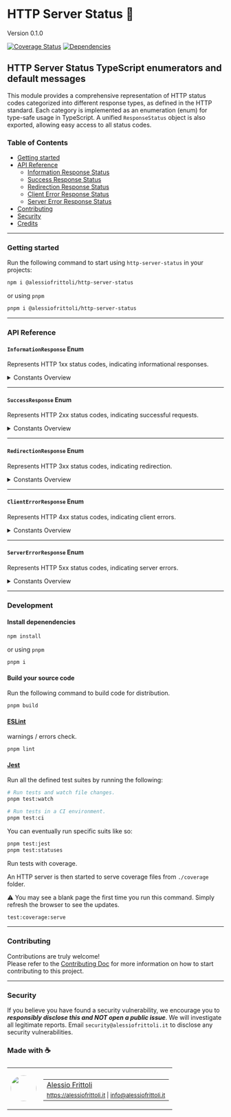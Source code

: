 # HTTP Server Status 📣

Version 0.1.0

[![Coverage Status](https://coveralls.io/repos/github/alessiofrittoli/http-server-status/badge.svg)](https://coveralls.io/github/alessiofrittoli/http-server-status) [![Dependencies](https://img.shields.io/librariesio/release/npm/%40alessiofrittoli%2Fhttp-server-status)](https://libraries.io/npm/%40alessiofrittoli%2Fhttp-server-status)

## HTTP Server Status TypeScript enumerators and default messages

This module provides a comprehensive representation of HTTP status codes categorized into different response types, as defined in the HTTP standard. Each category is implemented as an enumeration (enum) for type-safe usage in TypeScript. A unified `ResponseStatus` object is also exported, allowing easy access to all status codes.

### Table of Contents

- [Getting started](#getting-started)
- [API Reference](#api-reference)
	- [Information Response Status](#informationresponse-enum)
	- [Success Response Status](#successresponse-enum)
	- [Redirection Response Status](#redirectionresponse-enum)
	- [Client Error Response Status](#clienterrorresponse-enum)
	- [Server Error Response Status](#servererrorresponse-enum)
- [Contributing](#contributing)
- [Security](#security)
- [Credits](#made-with-)

---

### Getting started

Run the following command to start using `http-server-status` in your projects:

```bash
npm i @alessiofrittoli/http-server-status
```

or using `pnpm`

```bash
pnpm i @alessiofrittoli/http-server-status
```

---

### API Reference

#### `InformationResponse` Enum

Represents HTTP 1xx status codes, indicating informational responses.

<details>
<summary>Constants Overview</summary>

| Constant             | Value | Description |
|----------------------|-------|-------------|
| `Continue`           | `100` | The client should continue the request or ignore the response if the request is already finished. |
| `SwitchingProtocols` | `101` | The server is switching to the Upgraded protocol. |
| `Processing`         | `102` | Processing the request, no response is available yet. |
| `EarlyHints`         | `103` | Start preloading resources while the server prepares a response. |

</details>

---

#### `SuccessResponse` Enum

Represents HTTP 2xx status codes, indicating successful requests.

<details>
<summary>Constants Overview</summary>

| Constant           | Value | Description |
|--------------------|-------|-------------|
| `Ok`               | `200` |  Ok |
| `Created`          | `201` |  The request succeeded, and a new resource was created as a result. |
| `Accepted`         | `202` |  The request has been received but not yet acted upon. |
| `NonAuthoritative` | `203` |  The returned metadata is not exactly the same as is available from the origin server, but is collected from a local or a third-party copy. |
| `NoContent`        | `204` |  There is no content to send for this request, but the headers may be useful. |
| `ResetContent`     | `205` |  Reset the document which sent this request. |
| `PartialsContent`  | `206` |  The Range header is sent from the client to request only part of a resource. |
| `MultiStatus`      | `207` |  Conveys information about multiple resources, for situations where multiple status codes might be appropriate. |
| `AlreadyReported`  | `208` |  Avoid repeatedly enumerating the internal members of multiple bindings to the same collection. |
| `ImUsed`           | `226` |  The server has fulfilled a GET request for the resource, and the response is a representation of the result of one or more instance-manipulations applied to the current instance. |

</details>

---

#### `RedirectionResponse` Enum

Represents HTTP 3xx status codes, indicating redirection.

<details>
<summary>Constants Overview</summary>

| Constant            | Value | Description |
|---------------------|-------|-------------|
| `MultipleChoices`   | `300` | The request has more than one possible response. The user agent or user should choose one of them. |
| `MovedPermanently`  | `301` | The URL of the requested resource has been changed permanently. The new URL is given in the response. |
| `Found`             | `302` | The URI of requested resource has been changed temporarily. Further changes in the URI might be made in the future. Therefore, this same URI should be used by the client in future requests. |
| `SeeOther`          | `303` | Direct the client to get the requested resource at another URI with a GET request. |
| `NotModified`       | `304` | The response has not been modified, so the client can continue to use the same cached version of the response. |
| `TemporaryRedirect` | `307` | Get the requested resource at another URI with same method that was used in the prior request. |
| `PermanentRedirect` | `308` | The resource is now permanently located at another URI, specified by the Location: HTTP Response header. |

</details>

---

#### `ClientErrorResponse` Enum

Represents HTTP 4xx status codes, indicating client errors.

<details>
<summary>Constants Overview</summary>

| Constant                      | Value | Description |
|-------------------------------|-------|-------------|
| `BadRequest`                  | `400` | Cannot process the request due to something that is perceived to be a client error. |
| `Unauthorized`                | `401` | You must be authenticated to get the requested response. |
| `PaymentRequired`             | `402` | Payment required to access this content. |
| `Forbidden`                   | `403` | You do not have access rights to the content. |
| `NotFound`                    | `404` | The server can not find the requested resource. |
| `MethodNotAllowed`            | `405` | HTTP method not supported by the target resource. |
| `NotAcceptable`               | `406` | Cannot find, after performing server-driven content negotiation, any content that conforms to the criteria given by the user agent. |
| `ProxyAuthenticationRequired` | `407` | Authentication is needed to be done by a proxy. |
| `RequestTimeout`              | `408` | The server would like to shut down this unused connection. |
| `Conflict`                    | `409` | The request conflicts with the current state of the server. |
| `Gone`                        | `410` | The requested content has been permanently deleted from server |
| `LengthRequired`              | `411` | Server rejected the request because the Content-Length header field is not defined and the server requires it. |
| `PreconditionFailed`          | `412` | The client has indicated preconditions in its headers which the server does not meet. |
| `PayloadTooLarge`             | `413` | Request entity is larger than limits defined by server. The server might close the connection or return an Retry-After header field. |
| `UriTooLong`                  | `414` | The URI requested by the client is longer than the server is willing to interpret. |
| `UnsupportedMediaType`        | `415` | The media format of the requested data is not supported by the server. Rejecting the request. |
| `RangeNotSatisfiable`         | `416` | The range specified by the Range header field in the request cannot be fulfilled. |
| `ExpectationFailed`           | `417` | The expectation indicated by the Expect request header field cannot be met by the server. |
| `ImTeapot`                    | `418` | The server refuses the attempt to brew coffee with a teapot. |
| `MisdirectedRequest`          | `421` | The request was directed at a server that is not able to produce a response. |
| `UnprocessableEntity`         | `422` | The request was well-formed but was unable to be followed due to semantic errors. |
| `Locked`                      | `423` | The resource that is being accessed is locked. |
| `FailedDependency`            | `424` | The request failed due to failure of a previous request. |
| `TooEarly`                    | `425` | The server is unwilling to risk processing a request that might be replayed. |
| `UpgradeRequired`             | `426` | The server refuses to perform the request using the current protocol but might be willing to do so after the client upgrades to a different protocol. |
| `PreconditionRequired`        | `428` | The origin server requires the request to be conditional. |
| `TooManyRequests`             | `429` | Too many requests in a given amount of time. |
| `RequestHeaderFieldsTooLarge` | `431` | The server is unwilling to process the request because its header fields are too large. |
| `UnavailableForLegalReasons`  | `451` | The user agent requested a resource that cannot legally be provided. |

</details>

---

#### `ServerErrorResponse` Enum

Represents HTTP 5xx status codes, indicating server errors.

<details>
<summary>Constants Overview</summary>

| Constant                        | Value | Description |
|---------------------------------|-------|-------------|
| `InternalServerError`           | `500` | There has been an error on the server. |
| `NotImplemented`                | `501` | The request method is not supported by the server and cannot be handled. |
| `BadGateway`                    | `502` | The server, while working as a gateway to get a response needed to handle the request, got an invalid response. |
| `ServiceUnavailable`            | `503` | The server is not ready to handle the request. |
| `GatewayTimeout`                | `504` | The server is acting as a gateway and cannot get a response in time. |
| `HTTPVersionNotSupported`       | `505` | The HTTP version used in the request is not supported by the server. |
| `VariantAlsoNegotiates`         | `506` | The chosen variant resource is configured to engage in transparent content negotiation itself, and is therefore not a proper end point in the negotiation process. |
| `InsufficientStorage`           | `507` | The method could not be performed on the resource because the server is unable to store the representation needed to successfully complete the request. |
| `LoopDetected`                  | `508` | Infinite loop detected while processing the request. |
| `NotExtended`                   | `510` | Further extensions to the request are required for the server to fulfill it. |
| `NetworkAuthenticationRequired` | `511` | The client needs to authenticate to gain network access. |

</details>

---

### Development

#### Install depenendencies

```bash
npm install
```

or using `pnpm`

```bash
pnpm i
```

#### Build your source code

Run the following command to build code for distribution.

```bash
pnpm build
```

#### [ESLint](https://www.npmjs.com/package/eslint)

warnings / errors check.

```bash
pnpm lint
```

#### [Jest](https://npmjs.com/package/jest)

Run all the defined test suites by running the following:

```bash
# Run tests and watch file changes.
pnpm test:watch

# Run tests in a CI environment.
pnpm test:ci
```

You can eventually run specific suits like so:

```bash
pnpm test:jest
pnpm test:statuses
```

Run tests with coverage.

An HTTP server is then started to serve coverage files from `./coverage` folder.

⚠️ You may see a blank page the first time you run this command. Simply refresh the browser to see the updates.

```bash
test:coverage:serve
```

---

### Contributing

Contributions are truly welcome!\
Please refer to the [Contributing Doc](./CONTRIBUTING.md) for more information on how to start contributing to this project.

---

### Security

If you believe you have found a security vulnerability, we encourage you to **_responsibly disclose this and NOT open a public issue_**. We will investigate all legitimate reports. Email `security@alessiofrittoli.it` to disclose any security vulnerabilities.

### Made with ☕

<table style='display:flex;gap:20px;'>
	<tbody>
		<tr>
			<td>
				<img src='https://avatars.githubusercontent.com/u/35973186' style='width:60px;border-radius:50%;object-fit:contain;'>
			</td>
			<td>
				<table style='display:flex;gap:2px;flex-direction:column;'>
					<tbody>
						<tr>
							<td>
								<a href='https://github.com/alessiofrittoli' target='_blank' rel='noopener'>Alessio Frittoli</a>
							</td>
						</tr>
						<tr>
							<td>
								<small>
									<a href='https://alessiofrittoli.it' target='_blank' rel='noopener'>https://alessiofrittoli.it</a> |
									<a href='mailto:info@alessiofrittoli.it' target='_blank' rel='noopener'>info@alessiofrittoli.it</a>
								</small>
							</td>
						</tr>
					</tbody>
				</table>
			</td>
		</tr>
	</tbody>
</table>